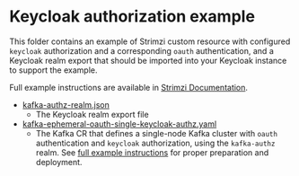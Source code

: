 # Keycloak authorization example

This folder contains an example of Strimzi custom resource with configured `keycloak` authorization and a corresponding `oauth` authentication,
and a Keycloak realm export that should be imported into your Keycloak instance to support the example.

Full example instructions are available in [Strimzi Documentation](https://strimzi.io/docs/operators/in-development/using.html#con-oauth-authorization-keycloak-example).

* [kafka-authz-realm.json](./kafka-authz-realm.json)
    * The Keycloak realm export file
* [kafka-ephemeral-oauth-single-keycloak-authz.yaml](./kafka-ephemeral-oauth-single-keycloak-authz.yaml)
    * The Kafka CR that defines a single-node Kafka cluster with `oauth` authentication and `keycloak` authorization,
    using the `kafka-authz` realm. See [full example instructions](https://strimzi.io/docs/operators/in-development/using.html#con-oauth-authorization-keycloak-example) for proper preparation and deployment.